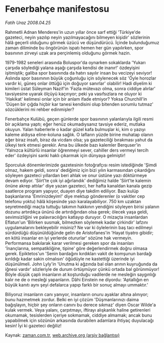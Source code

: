 # Fenerbahçe manifestosu

*Fatih Uraz 2008.04.25*

<tr><td class="metin" colspan="2" style="padding-top: 20px; padding-left: 5px; padding-right: 10px;">Rahmetli Adnan Menderes'in uzun yıllar önce sarf ettiği 'Türkiye'de gazeteci, neyin yazılıp neyin yazılmayacağını bilmeyen kişidir' sözlerinin hâlâ geçerli olduğunu görmek üzücü ve düşündürücü. İçinde bulunduğumuz zaman diliminde bu öngörünün ispatı hemen her gün yapılırken, spor basınının zirveyi uzak ara perçinlemiş olduğunu görmek hazin.</td></tr><tr><td class="metin" colspan="2" style="padding-top: 20px; padding-left: 5px; padding-right: 10px;"><p>1979-1982 seneleri arasında Boluspor'da oynarken sokaklarda 'Yukarı çarşıda söylediği yalana aşağı çarşıda kendisi de inanır!' özdeyişini işitmiştik; galiba spor basınında da hatırı sayılır insan bu vecizeyi seviyor! Aslında spor basınının büyük çoğunluğu için söylenecek söz 'Öyle horozlar vardır ki, güneş onlar öttüğü için doğuyor sanırlar' olabilir! Hadi diyelim ki kimileri üstat Süleyman Nazif'in 'Fazla mütevazı olma, sonra ciddiye alırlar' tavsiyesine uyarak ölçüyü kaçırıyor; peki ya vasıfsızlara ne oluyor ki 'Hakikat' kelimesi onlar için bir anlam ifade etmiyor? Yoksa Churchill'in 'Düşen bir çığda hiçbir kar tanesi kendisini olup bitenden sorumlu tutmaz' sözcüklerini mi rehber edinmişler?
<p>Fenerbahçe Kulübü, geçen günlerde spor basınının yalanlarıyla ilgili resmi bir açıklama yaptı; eğer henüz okumadıysanız tavsiye ederiz, mutlaka okuyun. Yalan haberlerle o kadar güzel kafa bulmuşlar ki, kim o yazıyı kaleme aldıysa eline-koluna sağlık. O lafların yüzde birine muhatap olanın eğer biraz insafı, biraz da vicdanı olsa; ya gazeteciliği bırakması yahut da ülkeyi terk etmesi gerekir. Ama bu ülkede bazı kalemler Berquser'in 'Yalnızca kültürlü insanlar öğrenmeyi sever, cahiller ders vermeyi tercih eder' özdeyişini sanki haklı çıkarmak için dünyaya gelmiştir!
<p>Sporculuk dönemlerimizde gazetesinin fotoğrafçısı resim istediğinde 'Şimdi olmaz, hakem geldi, sonra' dediğimiz için bizi yılın karmasından çıkardığını söyleyen gazeteci yıllardan beri ahlak ve onur üstüne yazı döktürmeye devam ediyor. 'Siirt'te çok iyi ağırlandık' dediğimiz halde 'Siirt'te kalemin önüne akrep attılar' diye yazan gazeteci, her hafta kanaldan kanala gezip saatlerce program yapıyor, duayen diye takdim ediliyor. Bazı kulüp başkanlarına 'Emrinizdeyim!' diye mektup gönderenler (o vakitler cep telefonu yoktu) hâlâ köşesinde yazı karalayabiliyor. 750 km uzaktan seyretmediği maçta tuttuğu takımın hakkının yendiğini söyleyen birisi yalanın dozunu artırdıkça ününü de artırdığından olsa gerek; ölecek yaşa geldi, sevimsizliğini ve palavracılığını katlayıp duruyor. O mizaçta insanlardan Eflatun'un 'Bilirken susmak, bilmezken söylemek kadar çirkindir' lafzını uygulamalarını bekleyebilir misiniz? Ne var ki öylelerinin baş tacı edilmeyi sürdürdüğü düşünüldüğünde gelin de Aristofanes'in 'Hayat tiyatro gibidir; en kötü insanlar en iyi yerlerde otururlar' sözüne hak vermeyin. Performansa bakılarak karar verilmesi gereken spor da insanları 'İnançlarına, sempatikliğine, tipine' göre değerlendirmek doğru olmasa gerek. Epiktetos'un 'Senin bardağını kırdıkları vakit de komşunun bardağı kırıldığı kadar sakin olmalısın' öğüdüyle ne kastettiği üzerinde iyi düşünülmeli. John Lyly'in 'Unutma ki ağzında bal olan arının kuyruğunda da iğnesi vardır' sözleriyle de durum örtüşmüyor çünkü ortada bal görünmüyor! Böyle düşük çaplı insanların at koşturduğu vadilerde ne mesleğin saygınlığı kalır ne de o mesleği yapanların. Dâhi Einstein ne diyordu: 'Aptallığın en büyük kanıtı aynı şeyi defalarca yapıp farklı bir sonuç almayı ummaktır.'
<p>Biliyoruz insanların canı yanıyor, insanların onuru ayaklar altına alınıyor; bunu hazmetmek zordur. Belki en iyi çözüm 'Düşmanlarınızı daima bağışlayın, hiçbir şey onların canını bu derece sıkmaz' diyen Oscar Wilde'a kulak vermek. Veya yalanı, çarpıtmayı, iftirayı alışkanlık haline getirenleri okumamak, tesislerden içeriye sokmamak, ciddiye almamak; ancak bunu yapabilmek için sözünün arkasında durabilen adamlara ihtiyaç duyulacağı kesin! İyi ki gazeteci değiliz!<br/></p></p></p></p></td></tr>

Kaynak: [zaman.com.tr](http://zaman.com.tr/yazar.do?yazino=681069), [web.archive.org (arşiv bağlantısı)](http://web.archive.org/web/20080502231753/http://www.zaman.com.tr:80/yazar.do?yazino=681069)
